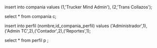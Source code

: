 

insert into compania values (1,'Trucker Mind Admin'), (2,'Trans Collazos');

select * from compania c;

insert into perfil (nombre,id_compania_perfil) 
values ('Administrador',1),('Admin TC',2),('Contador',2),('Reportes',1);

select * from perfil p ;